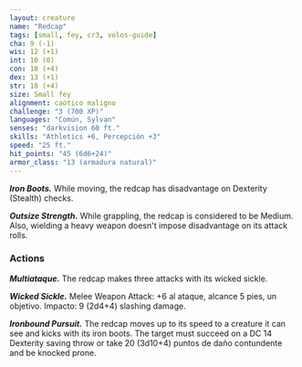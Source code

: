 ```yaml
---
layout: creature
name: "Redcap"
tags: [small, fey, cr3, volos-guide]
cha: 9 (-1)
wis: 12 (+1)
int: 10 (0)
con: 18 (+4)
dex: 13 (+1)
str: 18 (+4)
size: Small fey
alignment: caótico maligno
challenge: "3 (700 XP)"
languages: "Común, Sylvan"
senses: "darkvision 60 ft."
skills: "Athletics +6, Percepción +3"
speed: "25 ft."
hit_points: "45 (6d6+24)"
armor_class: "13 (armadura natural)"
---
```


***Iron Boots.*** While moving, the redcap has disadvantage on Dexterity (Stealth) checks.

***Outsize Strength.*** While grappling, the redcap is considered to be Medium. Also, wielding a heavy weapon doesn't impose disadvantage on its attack rolls.

### Actions

***Multiataque.*** The redcap makes three attacks with its wicked sickle.

***Wicked Sickle.*** Melee Weapon Attack: +6 al ataque, alcance 5 pies, un objetivo. Impacto: 9 (2d4+4) slashing damage.

***Ironbound Pursuit.*** The redcap moves up to its speed to a creature it can see and kicks with its iron boots. The target must succeed on a DC 14 Dexterity saving throw or take 20 (3d10+4) puntos de daño contundente and be knocked prone.